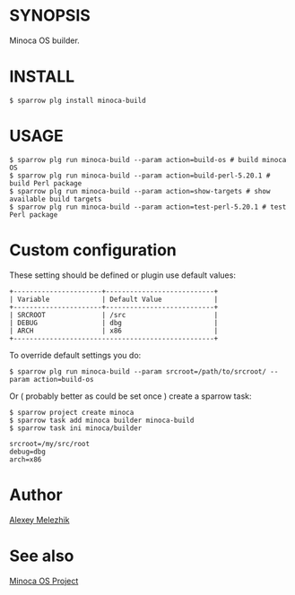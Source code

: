 # SYNOPSIS

Minoca OS builder.


# INSTALL

    $ sparrow plg install minoca-build


# USAGE


    $ sparrow plg run minoca-build --param action=build-os # build minoca OS
    $ sparrow plg run minoca-build --param action=build-perl-5.20.1 # build Perl package
    $ sparrow plg run minoca-build --param action=show-targets # show available build targets
    $ sparrow plg run minoca-build --param action=test-perl-5.20.1 # test Perl package

# Custom configuration

These setting should be defined or plugin use default values:

    +----------------------+---------------------------+
    | Variable             | Default Value             |
    +----------------------+---------------------------+
    | SRCROOT              | /src                      |
    | DEBUG                | dbg                       |
    | ARCH                 | x86                       |
    +--------------------------------------------------+


To override default settings you do:

    $ sparrow plg run minoca-build --param srcroot=/path/to/srcroot/ --param action=build-os

Or ( probably better as could be set once ) create a sparrow task:

    $ sparrow project create minoca
    $ sparrow task add minoca builder minoca-build
    $ sparrow task ini minoca/builder
    
    srcroot=/my/src/root
    debug=dbg
    arch=x86


# Author

[Alexey Melezhik](mailto:melezhik@gmail.com)
  

# See also

[Minoca OS Project](http://minocacorp.com/)

    
 
